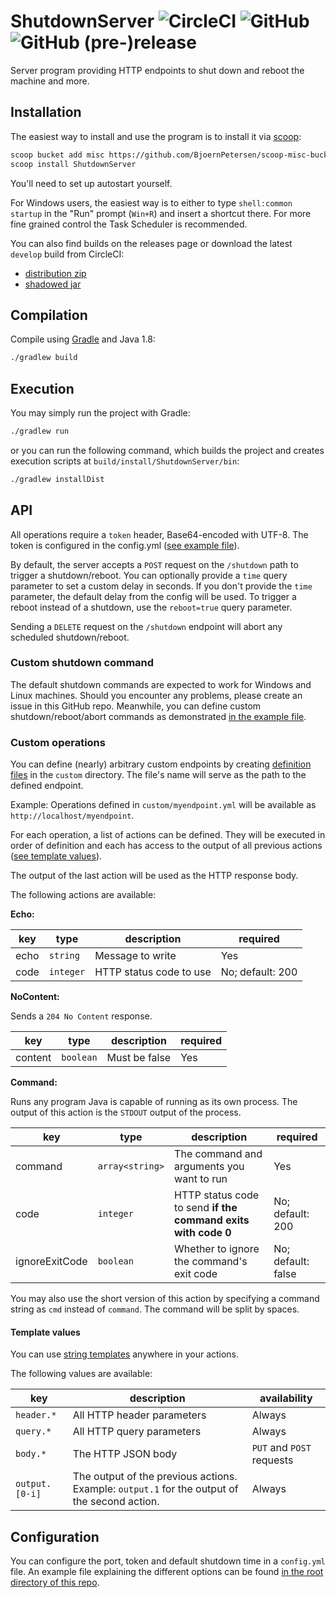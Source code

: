 # ShutdownServer ![CircleCI](https://img.shields.io/circleci/project/github/BjoernPetersen/ShutdownServer.svg) ![GitHub](https://img.shields.io/github/license/BjoernPetersen/ShutdownServer.svg) ![GitHub (pre-)release](https://img.shields.io/github/release/BjoernPetersen/ShutdownServer/all.svg)

Server program providing HTTP endpoints to shut down and reboot the machine and more.

## Installation

The easiest way to install and use the program is to install it via [scoop](https://scoop.sh/):

```bash
scoop bucket add misc https://github.com/BjoernPetersen/scoop-misc-bucket
scoop install ShutdownServer
```

You'll need to set up autostart yourself.

For Windows users, the easiest way is to either to type `shell:common startup`
in the "Run" prompt (`Win+R`) and insert a shortcut there. For more fine grained control
the Task Scheduler is recommended.

You can also find builds on the releases page or download the latest `develop` build from CircleCI:

- [distribution zip](https://felixgail.github.io/CircleCIArtifactProvider/index.html?vcs-type=github&user=BjoernPetersen&project=ShutdownServer&build=latest&branch=develop&filter=successful&path=dist/ShutdownServer.zip&token=f52a99263b4356b276b1270f4eaa9a738aa25e6e)
- [shadowed jar](https://felixgail.github.io/CircleCIArtifactProvider/index.html?vcs-type=github&user=BjoernPetersen&project=ShutdownServer&build=latest&branch=develop&filter=successful&path=dist/ShutdownServer-all.jar&token=f52a99263b4356b276b1270f4eaa9a738aa25e6e)

## Compilation

Compile using [Gradle](https://gradle.org/) and Java 1.8:

```bash
./gradlew build
```

## Execution

You may simply run the project with Gradle:

```bash
./gradlew run
```

or you can run the following command, which builds the project and creates execution
scripts at `build/install/ShutdownServer/bin`:

```bash
./gradlew installDist
```

## API

All operations require a `token` header, Base64-encoded with UTF-8.
The token is configured in the config.yml ([see example file](config.example.yml)).

By default, the server accepts a `POST` request on the `/shutdown` path
to trigger a shutdown/reboot.
You can optionally provide a `time` query parameter to set a custom delay in seconds.
If you don't provide the `time` parameter, the default delay from the config will be used.
To trigger a reboot instead of a shutdown, use the `reboot=true` query parameter.

Sending a `DELETE` request on the `/shutdown` endpoint will abort any scheduled shutdown/reboot.

### Custom shutdown command

The default shutdown commands are expected to work for Windows and Linux machines.
Should you encounter any problems, please create an issue in this GitHub repo.
Meanwhile, you can define custom shutdown/reboot/abort commands
as demonstrated [in the example file](shutdown.example.yml).

### Custom operations

You can define (nearly) arbitrary custom endpoints by
creating [definition files](custom.example.yml) in the `custom` directory.
The file's name will serve as the path to the defined endpoint.

Example: Operations defined in `custom/myendpoint.yml` will be available as `http://localhost/myendpoint`.

For each operation, a list of actions can be defined. They will be executed in order of definition
and each has access to the output of all previous actions ([see template values](#template-values)).

The output of the last action will be used as the HTTP response body.

The following actions are available:

**Echo:**

key | type | description | required
----|------|-------------|---------
echo | `string` | Message to write | Yes
code | `integer` | HTTP status code to use | No; default: 200

**NoContent:**

Sends a `204 No Content` response.

key | type | description | required
----|------|-------------|---------
content | `boolean` | Must be false | Yes

**Command:**

Runs any program Java is capable of running as its own process.
The output of this action is the `STDOUT` output of the process.

key | type | description | required
----|------|-------------|---------
command | `array<string>` | The command and arguments you want to run | Yes
code | `integer` | HTTP status code to send **if the command exits with code 0** | No; default: 200
ignoreExitCode | `boolean` | Whether to ignore the command's exit code | No; default: false

You may also use the short version of this action by specifying a command string
as `cmd` instead of `command`. The command will be split by spaces.

#### Template values

You can use [string templates](https://www.stringtemplate.org/) anywhere in your actions.

The following values are available:

key | description | availability
----|-------------|-------------
`header.*` | All HTTP header parameters | Always
`query.*` | All HTTP query parameters | Always
`body.*` | The HTTP JSON body | `PUT` and `POST` requests
`output.[0-i]` | The output of the previous actions. Example: `output.1` for the output of the second action. | Always

## Configuration

You can configure the port, token and default shutdown time in a `config.yml` file.
An example file explaining the different options can be found [in the root directory of this repo](config.example.yml).
